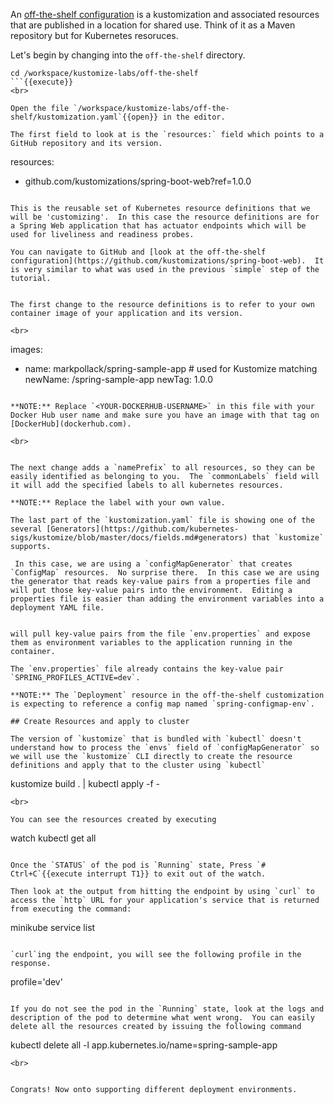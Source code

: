 An [off-the-shelf configuration](https://github.com/kubernetes-sigs/kustomize/blob/master/docs/glossary.md#off-the-shelf-configuration) is a kustomization and associated resources that are published in a location for shared use.  Think of it as a Maven repository but for Kubernetes resoruces.

Let's begin by changing into the `off-the-shelf` directory.

```
cd /workspace/kustomize-labs/off-the-shelf
```{{execute}}
<br>

Open the file `/workspace/kustomize-labs/off-the-shelf/kustomization.yaml`{{open}} in the editor.

The first field to look at is the `resources:` field which points to a GitHub repository and its version.  

```
resources:
  - github.com/kustomizations/spring-boot-web?ref=1.0.0
```

This is the reusable set of Kubernetes resource definitions that we will be 'customizing'.  In this case the resource definitions are for a Spring Web application that has actuator endpoints which will be used for liveliness and readiness probes.  

You can navigate to GitHub and [look at the off-the-shelf configuration](https://github.com/kustomizations/spring-boot-web).  It is very similar to what was used in the previous `simple` step of the tutorial.


The first change to the resource definitions is to refer to your own container image of your application and its version.

<br>
```
images:
  - name: markpollack/spring-sample-app  # used for Kustomize matching
    newName: <YOUR-DOCKERHUB-USERNAME>/spring-sample-app
    newTag: 1.0.0
```

**NOTE:** Replace `<YOUR-DOCKERHUB-USERNAME>` in this file with your Docker Hub user name and make sure you have an image with that tag on [DockerHub](dockerhub.com).

<br>


The next change adds a `namePrefix` to all resources, so they can be easily identified as belonging to you.  The `commonLabels` field will it will add the specified labels to all kubernetes resources.   

**NOTE:** Replace the label with your own value.

The last part of the `kustomization.yaml` file is showing one of the several [Generators](https://github.com/kubernetes-sigs/kustomize/blob/master/docs/fields.md#generators) that `kustomize` supports.

 In this case, we are using a `configMapGenerator` that creates `ConfigMap` resources.  No surprise there.  In this case we are using the generator that reads key-value pairs from a properties file and will put those key-value pairs into the environment.  Editing a properties file is easier than adding the environment variables into a deployment YAML file.


will pull key-value pairs from the file `env.properties` and expose them as environment variables to the application running in the container.  

The `env.properties` file already contains the key-value pair `SPRING_PROFILES_ACTIVE=dev`.

**NOTE:** The `Deployment` resource in the off-the-shelf customization is expecting to reference a config map named `spring-configmap-env`.

## Create Resources and apply to cluster

The version of `kustomize` that is bundled with `kubectl` doesn't understand how to process the `envs` field of `configMapGenerator` so we will use the `kustomize` CLI directly to create the resource definitions and apply that to the cluster using `kubectl`

```
kustomize build . | kubectl apply -f -
```{{execute}}
<br>

You can see the resources created by executing

```
watch kubectl get all
```{{execute}}

Once the `STATUS` of the pod is `Running` state, Press `# Ctrl+C`{{execute interrupt T1}} to exit out of the watch.

Then look at the output from hitting the endpoint by using `curl` to access the `http` URL for your application's service that is returned from executing the command:

```
minikube service list
```{{execute}}

`curl`ing the endpoint, you will see the following profile in the response.

```
profile='dev'
```

If you do not see the pod in the `Running` state, look at the logs and description of the pod to determine what went wrong.  You can easily delete all the resources created by issuing the following command

```
kubectl delete all -l app.kubernetes.io/name=spring-sample-app
```{{execute}}
<br>


Congrats! Now onto supporting different deployment environments.

